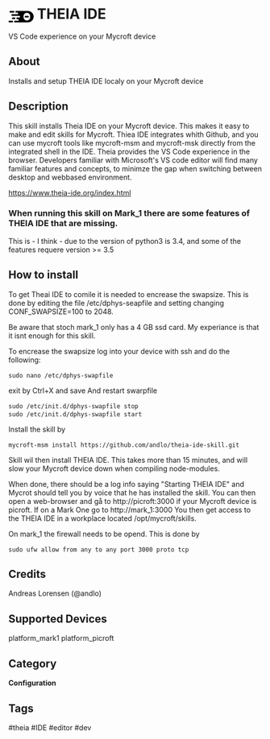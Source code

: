# <img src='theia.png' card_color='#40DBB0' width='50' style='vertical-align:bottom'/> THEIA IDE
VS Code experience on your Mycroft device

## About
Installs and setup THEIA IDE localy on your Mycroft device

## Description
This skill installs Theia IDE on your Mycroft device. This makes it easy to make and edit skills for Mycroft. Thiea IDE integrates whith Github, and you can use mycroft tools like mycroft-msm and mycroft-msk directly from the integrated shell in the IDE.
Theia provides the VS Code experience in the browser. Developers familiar with Microsoft's VS code editor will find many familiar features and concepts, to minimze the gap when switching between desktop and webbased environment.

https://www.theia-ide.org/index.html

### When running this skill on Mark_1 there are some features of THEIA IDE that are missing.
This is - I think - due to the version of python3 is 3.4, and some of the features requere version >= 3.5

## How to install
To get Theai IDE to comile it is needed to encrease the swapsize. This is done by editing the file /etc/dphys-seapfile and setting changing CONF_SWAPSIZE=100 to 2048.

Be aware that stoch mark_1 only has a 4 GB ssd card. My experiance is that it isnt enough for this skill.

To encrease the swapsize log into your device with ssh and do the following:
```
sudo nano /etc/dphys-swapfile
```
exit by Ctrl+X and save
And restart swarpfile
```
sudo /etc/init.d/dphys-swapfile stop
sudo /etc/init.d/dphys-swapfile start
```

Install the skill by
```
mycroft-msm install https://github.com/andlo/theia-ide-skill.git
```
Skill wil then install THEIA IDE. This takes more than 15 minutes, and will slow your Mycroft device down when compiling node-modules.

When done, there should be a log info saying "Starting THEIA IDE" and Mycrot should tell you by voice that he has installed the skill.
You can then open a web-browser and gå to http://picroft:3000 if your Mycroft device is picroft. If on a Mark One go to http://mark_1:3000
You then get access to the THEIA IDE in a workplace located /opt/mycroft/skills.

On mark_1 the firewall needs to be opend. This is done by
```
sudo ufw allow from any to any port 3000 proto tcp
```

## Credits
Andreas Lorensen (@andlo)

## Supported Devices
platform_mark1 platform_picroft

## Category
**Configuration**

## Tags
#theia
#IDE
#editor
#dev
